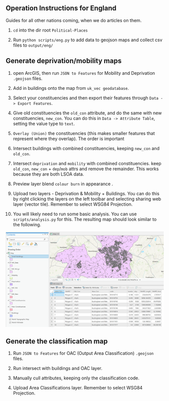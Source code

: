 ## Operation Instructions for England

Guides for all other nations coming, when we do articles on them.

1. ```cd``` into the dir root ```Political-Places```

2. Run ```python scripts/eng.py``` to add data to geojson maps and collect csv files to ```output/eng/```


## Generate deprivation/mobility maps

1. open ArcGIS, then run ```JSON to Features``` for Mobility and Deprivation ```.geojson``` files.

2. Add in buildings onto the map from ```uk_vec geodatabase```.

3. Select your constituencies and then export their features through ```Data -> Export Features```.

4. Give old constituencies the ```old_con``` attribute, and do the same with new constituencies, ```new_con```. You can do this in ```Data -> Attribute Table```, setting the value type to ```text```.

5. ```Overlay (Union)``` the constituencies (this makes smaller features that represent where they overlap). The order is important 

6. Intersect buildings with combined constituencies, keeping ```new_con``` and ```old_con```.

7. Intersect ```deprivation``` and ```mobility``` with combined constituencies. keep ```old_con```, ```new_con``` + ```dep```/```mob``` attrs and remove the remainder. This works because they are both LSOA data.

8. Preview layer blend ```colour burn``` in appearance .

9. Upload two layers - Deprivation & Mobility + Buildings. You can do this by right clicking the layers on the left toolbar and selecting sharing web layer (vector tile). Remember to select WSG84 Projection.

10. You will likely need to run some basic analysis. You can use ```scripts/analysis.py``` for this. The resulting map should look similar to the following.

![Map of MK Constituencies on ArcGIS](result.png?raw=true "Map of MK Constituencies on ArcGIS")


## Generate the classification map

1. Run ```JSON to Features``` for OAC (Output Area Classification) ```.geojson``` files.

2. Run intersect with buildings and OAC layer.

3. Manually cull attributes, keeping only the classification code.

4. Upload Area Classifications layer. Remember to select WSG84 Projection.
